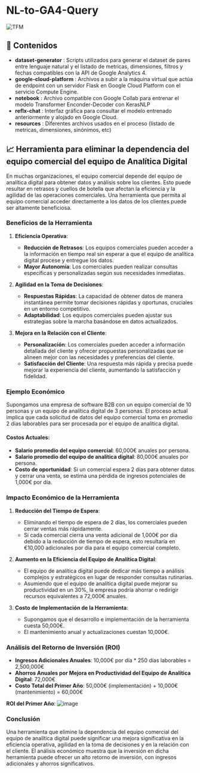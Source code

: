 # NL-to-GA4-Query

![TFM](https://github.com/user-attachments/assets/8d17ff97-fed0-433c-bfcf-05085900bff7)

## 📁 Contenidos
- **dataset-generator** : Scripts utilizados para generar el dataset de pares entre lenguaje natural y el listado de metricas, dimensiones, filtros y fechas compatibles con la API de Google Analytics 4.
- **google-cloud-platform** : Archivos a subir a la máquina virtual que actúa de endpoint con un servidor Flask en Google Cloud Platform con el servicio Compute Engine.
- **notebook** : Archivo compatible con Google Collab para entrenar el modelo Transformer Enconder-Decoder con KerasNLP
- **reflx-chat** : Interfaz gráfica para consultar el modelo entrenado anteriormente y alojado en Google Cloud.
- **resources** : Diferentes archivos usados en el proceso (listado de metricas, dimensiones, sinónimos, etc)

## 📈 Herramienta para eliminar la dependencia del equipo comercial del equipo de Analítica Digital

En muchas organizaciones, el equipo comercial depende del equipo de analítica digital para obtener datos y análisis sobre los clientes. Esto puede resultar en retrasos y cuellos de botella que afectan la eficiencia y la agilidad de las operaciones comerciales. Una herramienta que permita al equipo comercial acceder directamente a los datos de los clientes puede ser altamente beneficiosa.

### Beneficios de la Herramienta

1. **Eficiencia Operativa**:
    - **Reducción de Retrasos**: Los equipos comerciales pueden acceder a la información en tiempo real sin esperar a que el equipo de analítica digital procese y entregue los datos.
    - **Mayor Autonomía**: Los comerciales pueden realizar consultas específicas y personalizadas según sus necesidades inmediatas.

2. **Agilidad en la Toma de Decisiones**:
    - **Respuestas Rápidas**: La capacidad de obtener datos de manera instantánea permite tomar decisiones rápidas y oportunas, cruciales en un entorno competitivo.
    - **Adaptabilidad**: Los equipos comerciales pueden ajustar sus estrategias sobre la marcha basándose en datos actualizados.

3. **Mejora en la Relación con el Cliente**:
    - **Personalización**: Los comerciales pueden acceder a información detallada del cliente y ofrecer propuestas personalizadas que se alineen mejor con las necesidades y preferencias del cliente.
    - **Satisfacción del Cliente**: Una respuesta más rápida y precisa puede mejorar la experiencia del cliente, aumentando la satisfacción y fidelidad.

### Ejemplo Económico

Supongamos una empresa de software B2B con un equipo comercial de 10 personas y un equipo de analítica digital de 3 personas. El proceso actual implica que cada solicitud de datos del equipo comercial toma en promedio 2 días laborables para ser procesada por el equipo de analítica digital. 

#### Costos Actuales:
- **Salario promedio del equipo comercial**: 60,000€ anuales por persona.
- **Salario promedio del equipo de analítica digital**: 80,000€ anuales por persona.
- **Costo de oportunidad**: Si un comercial espera 2 días para obtener datos y cerrar una venta, se estima una pérdida de ingresos potenciales de 1,000€ por día.

### Impacto Económico de la Herramienta

1. **Reducción del Tiempo de Espera**:
    - Eliminando el tiempo de espera de 2 días, los comerciales pueden cerrar ventas más rápidamente.
    - Si cada comercial cierra una venta adicional de 1,000€ por día debido a la reducción de tiempo de espera, esto resultaría en €10,000 adicionales por día para el equipo comercial completo.

2. **Aumento en la Eficiencia del Equipo de Analítica Digital**:
    - El equipo de analítica digital puede dedicar más tiempo a análisis complejos y estratégicos en lugar de responder consultas rutinarias.
    - Asumiendo que el equipo de analítica digital puede mejorar su productividad en un 30%, la empresa podría ahorrar o redirigir recursos equivalentes a 72,000€ anuales.

3. **Costo de Implementación de la Herramienta**:
    - Supongamos que el desarrollo e implementación de la herramienta cuesta 50,000€.
    - El mantenimiento anual y actualizaciones cuestan 10,000€.

### Análisis del Retorno de Inversión (ROI)

- **Ingresos Adicionales Anuales**: 10,000€ por día * 250 días laborables = 2,500,000€
- **Ahorros Anuales por Mejora en Productividad del Equipo de Analítica Digital**: 72,000€
- **Costo Total del Primer Año**: 50,000€ (implementación) + 10,000€ (mantenimiento) = 60,000€

**ROI del Primer Año**:
![image](https://github.com/user-attachments/assets/e8d9f028-3e1f-46a7-b48b-95224615e1fc)

### Conclusión

Una herramienta que elimine la dependencia del equipo comercial del equipo de analítica digital puede significar una mejora significativa en la eficiencia operativa, agilidad en la toma de decisiones y en la relación con el cliente. El análisis económico muestra que la inversión en dicha herramienta puede ofrecer un alto retorno de inversión, con ingresos adicionales y ahorros significativos.

